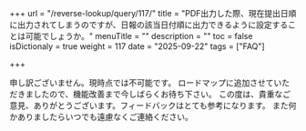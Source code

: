 +++
url = "/reverse-lookup/query/117/"
title = "PDF出力した際、現在提出日順に出力されてしまうのですが、日報の該当日付順に出力できるように設定することは可能でしょうか。"
menuTitle = ""
description = ""
toc = false
isDictionaly = true
weight = 117
date = "2025-09-22"
tags = ["FAQ"]

+++

申し訳ございません。現時点では不可能です。
ロードマップに追加させていただきましたので、機能改善まで今しばらくお待ち下さい。
この度は、貴重なご意見、ありがとうございます。フィードバックはとても参考になります。
また何かありましたらいつでも遠慮なくご連絡ください。
